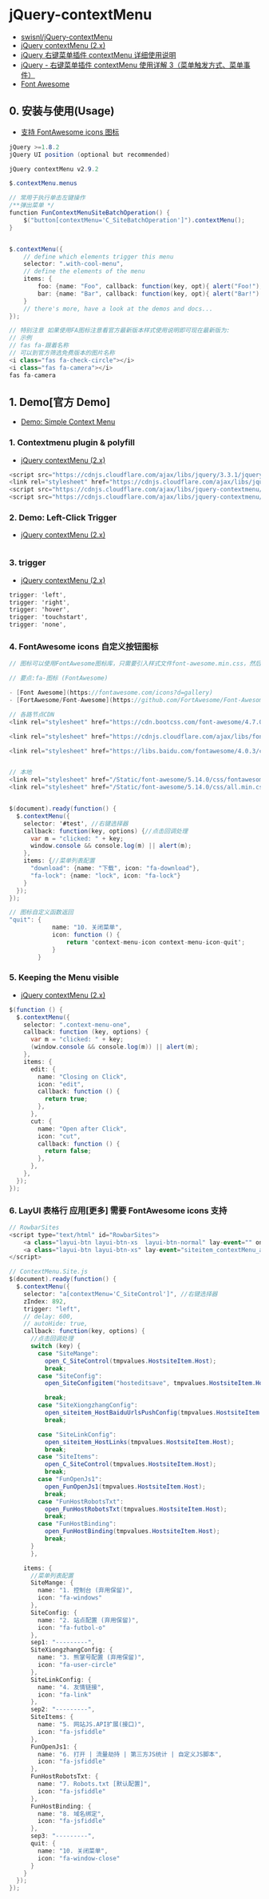 # jQuery-contextMenu

- [swisnl/jQuery-contextMenu](https://github.com/swisnl/jQuery-contextMenu)
- [jQuery contextMenu (2.x)](https://swisnl.github.io/jQuery-contextMenu/demo.html#example-html-simple-context-menu)
- [jQuery 右键菜单插件 contextMenu 详细使用说明](https://www.itcto.cn/js/contextMenu/)
- [jQuery - 右键菜单插件 contextMenu 使用详解 3（菜单触发方式、菜单事件）](https://www.hangge.com/blog/cache/detail_1831.html)
- [Font Awesome](https://fontawesome.com/download)

## 0. 安装与使用(Usage)

- [支持 FontAwesome icons 图标](https://swisnl.github.io/jQuery-contextMenu/demo/fontawesome-icons.html)

```c#
jQuery >=1.8.2
jQuery UI position (optional but recommended)

jQuery contextMenu v2.9.2

$.contextMenu.menus

// 常用于执行单击左键操作
/**弹出菜单 */
function FunContextMenuSiteBatchOperation() {
    $("button[contextMenu='C_SiteBatchOperation']").contextMenu();
}


$.contextMenu({
    // define which elements trigger this menu
    selector: ".with-cool-menu",
    // define the elements of the menu
    items: {
        foo: {name: "Foo", callback: function(key, opt){ alert("Foo!"); }},
        bar: {name: "Bar", callback: function(key, opt){ alert("Bar!") }}
    }
    // there's more, have a look at the demos and docs...
});

// 特别注意 如果使用FA图标注意看官方最新版本样式使用说明即可现在最新版为:
// 示例
// fas fa-跟着名称
// 可以到官方筛选免费版本的图片名称
<i class="fas fa-check-circle"></i>
<i class="fas fa-camera"></i>
fas fa-camera
```

## 1. Demo[官方 Demo]

- [Demo: Simple Context Menu](http://swisnl.github.io/jQuery-contextMenu/demo.html)

### 1. Contextmenu plugin & polyfill

- [jQuery contextMenu (2.x)](https://swisnl.github.io/jQuery-contextMenu/)

```c#
<script src="https://cdnjs.cloudflare.com/ajax/libs/jquery/3.3.1/jquery.min.js"></script>
<link rel="stylesheet" href="https://cdnjs.cloudflare.com/ajax/libs/jquery-contextmenu/2.7.1/jquery.contextMenu.min.css">
<script src="https://cdnjs.cloudflare.com/ajax/libs/jquery-contextmenu/2.7.1/jquery.contextMenu.min.js"></script>
<script src="https://cdnjs.cloudflare.com/ajax/libs/jquery-contextmenu/2.7.1/jquery.ui.position.js"></script>
```

### 2. Demo: Left-Click Trigger

- [jQuery contextMenu (2.x)](https://swisnl.github.io/jQuery-contextMenu/demo/trigger-left-click.html)

```c#

```

### 3. trigger

- [jQuery contextMenu (2.x)](https://swisnl.github.io/jQuery-contextMenu/docs.html#trigger)

```c#
trigger: 'left',
trigger: 'right',
trigger: 'hover',
trigger: 'touchstart',
trigger: 'none',
```

### 4. FontAwesome icons 自定义按钮图标

```c#
// 图标可以使用FontAwesome图标库，只需要引入样式文件font-awesome.min.css，然后在官网上选择图标。FontAwesome官网

// 要点:fa-图标 (FontAwesome)

- [Font Awesome](https://fontawesome.com/icons?d=gallery)
- [FortAwesome/Font-Awesome](https://github.com/FortAwesome/Font-Awesome)

// 各路节点CDN
<link rel="stylesheet" href="https://cdn.bootcss.com/font-awesome/4.7.0/css/font-awesome.min.css" rel="stylesheet">

<link rel="stylesheet" href="https://cdnjs.cloudflare.com/ajax/libs/font-awesome/5.10.2/css/all.min.css" />

<link rel="stylesheet" href="https://libs.baidu.com/fontawesome/4.0.3/css/font-awesome.css" />


// 本地
<link rel="stylesheet" href="/Static/font-awesome/5.14.0/css/fontawesome.min.css" />
<link rel="stylesheet" href="/Static/font-awesome/5.14.0/css/all.min.css" />


$(document).ready(function() {
  $.contextMenu({
    selector: '#test', //右键选择器
    callback: function(key, options) {//点击回调处理
      var m = "clicked: " + key;
      window.console && console.log(m) || alert(m);
    },
    items: {//菜单列表配置
      "download": {name: "下载", icon: "fa-download"},
      "fa-lock": {name: "lock", icon: "fa-lock"}
    }
  });
});


```

```c#
// 图标自定义函数返回
"quit": {
            name: "10. 关闭菜单",
            icon: function () {
                return 'context-menu-icon context-menu-icon-quit';
            }
        }
```

### 5. Keeping the Menu visible

- [jQuery contextMenu (2.x)](https://swisnl.github.io/jQuery-contextMenu/demo/keeping-contextmenu-open.html)

```c#
$(function () {
  $.contextMenu({
    selector: ".context-menu-one",
    callback: function (key, options) {
      var m = "clicked: " + key;
      (window.console && console.log(m)) || alert(m);
    },
    items: {
      edit: {
        name: "Closing on Click",
        icon: "edit",
        callback: function () {
          return true;
        },
      },
      cut: {
        name: "Open after Click",
        icon: "cut",
        callback: function () {
          return false;
        },
      },
    },
  });
});
```

### 6. LayUI 表格行 应用[更多] 需要 FontAwesome icons 支持

```c#
// RowbarSites
<script type="text/html" id="RowbarSites">
    <a class="layui-btn layui-btn-xs  layui-btn-normal" lay-event="" onclick="FunSubSiteConfigAction('{{d.Guid}}','{{d.Nodes.Hostitem.Name}}');">站点配置</a>
    <a class="layui-btn layui-btn-xs" lay-event="siteitem_contextMenu_a" contextMenu="C_SiteControl">更多</a>
</script>

// ContextMenu.Site.js
$(document).ready(function() {
  $.contextMenu({
    selector: "a[contextMenu='C_SiteControl']", //右键选择器
    zIndex: 892,
    trigger: "left",
    // delay: 600,
    // autoHide: true,
    callback: function(key, options) {
      //点击回调处理
      switch (key) {
        case "SiteMange":
          open_C_SiteControl(tmpvalues.HostsiteItem.Host);
          break;
        case "SiteConfig":
          open_SiteConfigitem("hosteditsave", tmpvalues.HostsiteItem.Host);

          break;
        case "SiteXiongzhangConfig":
          open_siteitem_HostBaiduUrlsPushConfig(tmpvalues.HostsiteItem.Host);
          break;

        case "SiteLinkConfig":
          open_siteitem_HostLinks(tmpvalues.HostsiteItem.Host);
          break;
        case "SiteItems":
          open_C_SiteControl(tmpvalues.HostsiteItem.Host);
          break;
        case "FunOpenJs1":
          open_FunOpenJs1(tmpvalues.HostsiteItem.Host);
          break;
        case "FunHostRobotsTxt":
          open_FunHostRobotsTxt(tmpvalues.HostsiteItem.Host);
          break;
        case "FunHostBinding":
          open_FunHostBinding(tmpvalues.HostsiteItem.Host);
          break;
      }
      },

    items: {
      //菜单列表配置
      SiteMange: {
        name: "1. 控制台 (弃用保留)",
        icon: "fa-windows"
      },
      SiteConfig: {
        name: "2. 站点配置 (弃用保留)",
        icon: "fa-futbol-o"
      },
      sep1: "---------",
      SiteXiongzhangConfig: {
        name: "3. 熊掌号配置 (弃用保留)",
        icon: "fa-user-circle"
      },
      SiteLinkConfig: {
        name: "4. 友情链接",
        icon: "fa-link"
      },
      sep2: "---------",
      SiteItems: {
        name: "5. 网站JS.API扩展(接口)",
        icon: "fa-jsfiddle"
      },
      FunOpenJs1: {
        name: "6. 打开 | 流量劫持 | 第三方JS统计 | 自定义JS脚本",
        icon: "fa-jsfiddle"
      },
      FunHostRobotsTxt: {
        name: "7. Robots.txt [默认配置]",
        icon: "fa-jsfiddle"
      },
      FunHostBinding: {
        name: "8. 域名绑定",
        icon: "fa-jsfiddle"
      },
      sep3: "---------",
      quit: {
        name: "10. 关闭菜单",
        icon: "fa-window-close"
      }
    }
  });
});

```
